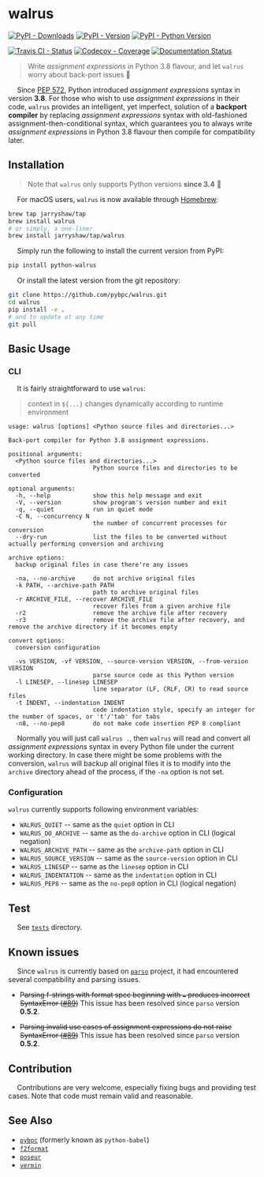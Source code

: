 # walrus

[![PyPI - Downloads](https://pepy.tech/badge/python-walrus)](https://pepy.tech/count/python-walrus)
[![PyPI - Version](https://img.shields.io/pypi/v/python-walrus.svg)](https://pypi.org/project/python-walrus)
[![PyPI - Python Version](https://img.shields.io/pypi/pyversions/python-walrus.svg)](https://pypi.org/project/python-walrus)

[![Travis CI - Status](https://img.shields.io/travis/pybpc/walrus.svg)](https://travis-ci.org/pybpc/walrus)
[![Codecov - Coverage](https://codecov.io/gh/pybpc/walrus/branch/master/graph/badge.svg)](https://codecov.io/gh/pybpc/walrus)
[![Documentation Status](https://readthedocs.org/projects/bpc-walrus/badge/?version=latest)](https://bpc-walrus.readthedocs.io/en/latest/)
<!-- [![LICENSE](https://img.shields.io/badge/license-Anti%20996-blue.svg)](https://github.com/996icu/996.ICU/blob/master/LICENSE) -->

> Write *assignment expressions* in Python 3.8 flavour, and let `walrus` worry about back-port issues :beer:

&emsp; Since [PEP 572](https://www.python.org/dev/peps/pep-0572/), Python introduced *assignment expressions*
syntax in version __3.8__. For those who wish to use *assignment expressions* in their code, `walrus` provides an
intelligent, yet imperfect, solution of a **backport compiler** by replacing *assignment expressions* syntax with
old-fashioned assignment-then-conditional syntax, which guarantees you to always write *assignment expressions* in
Python 3.8 flavour then compile for compatibility later.

## Installation

> Note that `walrus` only supports Python versions __since 3.4__ 🐍

&emsp; For macOS users, `walrus` is now available through [Homebrew](https://brew.sh):

```sh
brew tap jarryshaw/tap
brew install walrus
# or simply, a one-liner
brew install jarryshaw/tap/walrus
```

&emsp; Simply run the following to install the current version from PyPI:

```sh
pip install python-walrus
```

&emsp; Or install the latest version from the git repository:

```sh
git clone https://github.com/pybpc/walrus.git
cd walrus
pip install -e .
# and to update at any time
git pull
```

## Basic Usage

### CLI

&emsp; It is fairly straightforward to use `walrus`:

> context in `${...}` changes dynamically according to runtime environment

```text
usage: walrus [options] <Python source files and directories...>

Back-port compiler for Python 3.8 assignment expressions.

positional arguments:
  <Python source files and directories...>
                        Python source files and directories to be converted

optional arguments:
  -h, --help            show this help message and exit
  -V, --version         show program's version number and exit
  -q, --quiet           run in quiet mode
  -C N, --concurrency N
                        the number of concurrent processes for conversion
  --dry-run             list the files to be converted without actually performing conversion and archiving

archive options:
  backup original files in case there're any issues

  -na, --no-archive     do not archive original files
  -k PATH, --archive-path PATH
                        path to archive original files
  -r ARCHIVE_FILE, --recover ARCHIVE_FILE
                        recover files from a given archive file
  -r2                   remove the archive file after recovery
  -r3                   remove the archive file after recovery, and remove the archive directory if it becomes empty

convert options:
  conversion configuration

  -vs VERSION, -vf VERSION, --source-version VERSION, --from-version VERSION
                        parse source code as this Python version
  -l LINESEP, --linesep LINESEP
                        line separator (LF, CRLF, CR) to read source files
  -t INDENT, --indentation INDENT
                        code indentation style, specify an integer for the number of spaces, or 't'/'tab' for tabs
  -n8, --no-pep8        do not make code insertion PEP 8 compliant
```

&emsp; Normally you will just call `walrus .`, then `walrus` will read and convert all *assignment expressions* syntax in every Python
file under the current working directory. In case there might be some problems with the conversion, `walrus` will
backup all original files it is to modify into the `archive` directory ahead of the process,
if the `-na` option is not set.

### Configuration

`walrus` currently supports following environment variables:

- `WALRUS_QUIET` -- same as the `quiet` option in CLI
- `WALRUS_DO_ARCHIVE` -- same as the `do-archive` option in CLI (logical negation)
- `WALRUS_ARCHIVE_PATH` -- same as the `archive-path` option in CLI
- `WALRUS_SOURCE_VERSION` -- same as the `source-version` option in CLI
- `WALRUS_LINESEP` -- same as the `linesep` option in CLI
- `WALRUS_INDENTATION` -- same as the `indentation` option in CLI
- `WALRUS_PEP8` -- same as the `no-pep8` option in CLI (logical negation)

## Test

&emsp; See [`tests`](https://github.com/pybpc/walrus/blob/master/tests) directory.

## Known issues

&emsp; Since `walrus` is currently based on [`parso`](https://github.com/davidhalter/parso) project,
it had encountered several compatibility and parsing issues.

* ~~Parsing f-strings with format spec beginning with `=` produces incorrect SyntaxError ([#89](https://github.com/davidhalter/parso/issues/89))~~
  This issue has been resolved since `parso` version __0.5.2__.

* ~~Parsing invalid use cases of assignment expressions do not raise SyntaxError ([#89](https://github.com/davidhalter/parso/issues/89))~~
  This issue has been resolved since `parso` version __0.5.2__.

## Contribution

&emsp; Contributions are very welcome, especially fixing bugs and providing test cases.
Note that code must remain valid and reasonable.

## See Also

- [`pybpc`](https://github.com/pybpc/bpc) (formerly known as `python-babel`)
- [`f2format`](https://github.com/pybpc/f2format)
- [`poseur`](https://github.com/pybpc/poseur)
- [`vermin`](https://github.com/netromdk/vermin)
